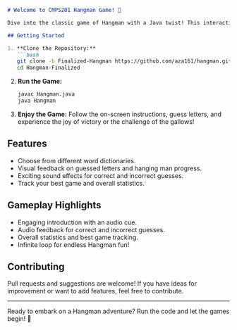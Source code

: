```markdown
# Welcome to CMPS201 Hangman Game! 🎉

Dive into the classic game of Hangman with a Java twist! This interactive Hangman code is your own personal game host, complete with exciting audio cues and thrilling gameplay.

## Getting Started

1. **Clone the Repository:**
   ```bash
   git clone -b Finalized-Hangman https://github.com/aza161/hangman.git Hangman-Finalized
   cd Hangman-Finalized
   ```

2. **Run the Game:**
   ```bash
   javac Hangman.java
   java Hangman
   ```

3. **Enjoy the Game:**
   Follow the on-screen instructions, guess letters, and experience the joy of victory or the challenge of the gallows!

## Features

- Choose from different word dictionaries.
- Visual feedback on guessed letters and hanging man progress.
- Exciting sound effects for correct and incorrect guesses.
- Track your best game and overall statistics.

## Gameplay Highlights

- Engaging introduction with an audio cue.
- Audio feedback for correct and incorrect guesses.
- Overall statistics and best game tracking.
- Infinite loop for endless Hangman fun!

## Contributing

Pull requests and suggestions are welcome! If you have ideas for improvement or want to add features, feel free to contribute.

---

Ready to embark on a Hangman adventure? Run the code and let the games begin! 🚀

